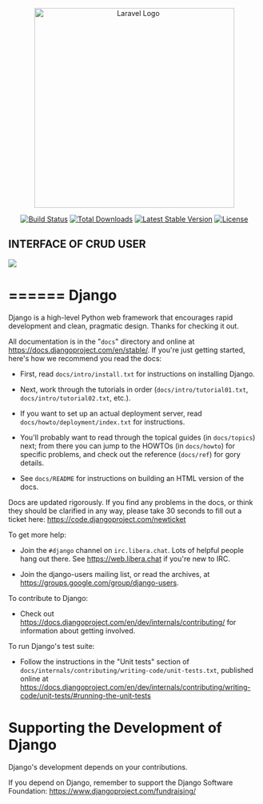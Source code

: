 <p align="center"><a href="https://laravel.com" target="_blank"><img src="https://raw.githubusercontent.com/laravel/art/master/logo-lockup/5%20SVG/2%20CMYK/1%20Full%20Color/laravel-logolockup-cmyk-red.svg" width="400" alt="Laravel Logo"></a></p>

<p align="center">
<a href="https://github.com/laravel/framework/actions"><img src="https://github.com/laravel/framework/workflows/tests/badge.svg" alt="Build Status"></a>
<a href="https://packagist.org/packages/laravel/framework"><img src="https://img.shields.io/packagist/dt/laravel/framework" alt="Total Downloads"></a>
<a href="https://packagist.org/packages/laravel/framework"><img src="https://img.shields.io/packagist/v/laravel/framework" alt="Latest Stable Version"></a>
<a href="https://packagist.org/packages/laravel/framework"><img src="https://img.shields.io/packagist/l/laravel/framework" alt="License"></a>
</p>

## INTERFACE OF CRUD USER

<img src="https://ik.imagekit.io/dyg6oyjmll/Image_1.png?updatedAt=1679368084613">

======
Django
======

Django is a high-level Python web framework that encourages rapid development
and clean, pragmatic design. Thanks for checking it out.

All documentation is in the "`docs`" directory and online at
https://docs.djangoproject.com/en/stable/. If you're just getting started,
here's how we recommend you read the docs:

- First, read `docs/intro/install.txt` for instructions on installing Django.

- Next, work through the tutorials in order (`docs/intro/tutorial01.txt`,
  `docs/intro/tutorial02.txt`, etc.).

- If you want to set up an actual deployment server, read
  `docs/howto/deployment/index.txt` for instructions.

- You'll probably want to read through the topical guides (in `docs/topics`)
  next; from there you can jump to the HOWTOs (in `docs/howto`) for specific
  problems, and check out the reference (`docs/ref`) for gory details.

- See `docs/README` for instructions on building an HTML version of the docs.

Docs are updated rigorously. If you find any problems in the docs, or think
they should be clarified in any way, please take 30 seconds to fill out a
ticket here: https://code.djangoproject.com/newticket

To get more help:

- Join the `#django` channel on `irc.libera.chat`. Lots of helpful people
  hang out there. See https://web.libera.chat if you're new to IRC.

- Join the django-users mailing list, or read the archives, at
  https://groups.google.com/group/django-users.

To contribute to Django:

- Check out https://docs.djangoproject.com/en/dev/internals/contributing/ for
  information about getting involved.

To run Django's test suite:

- Follow the instructions in the "Unit tests" section of
  `docs/internals/contributing/writing-code/unit-tests.txt`, published online at
  https://docs.djangoproject.com/en/dev/internals/contributing/writing-code/unit-tests/#running-the-unit-tests

# Supporting the Development of Django

Django's development depends on your contributions.

If you depend on Django, remember to support the Django Software Foundation: https://www.djangoproject.com/fundraising/
